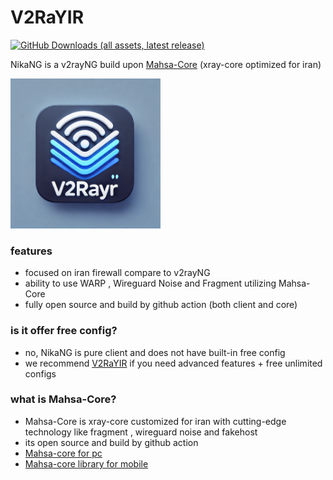 # V2RaYIR
[![GitHub Downloads (all assets, latest release)](https://img.shields.io/github/downloads/vivninga/V2RaYIR/latest/total)
]()

NikaNG is a v2rayNG build upon [Mahsa-Core](https://github.com/GFW-knocker/Xray-core) (xray-core optimized for iran)

<img src="https://github.com/vivninga/V2RaYIR/blob/master/file-JKsMTSmec39wzwxJTaA3zi29.png?raw=true" width="240" ><br>

### features
- focused on iran firewall compare to v2rayNG
- ability to use WARP , Wireguard Noise and Fragment utilizing Mahsa-Core
- fully open source and build by github action (both client and core)


### is it offer free config?
- no, NikaNG is pure client and does not have built-in free config
- we recommend [V2RaYIR](https://github.com/vivninga/V2RaYIR/) if you need advanced features + free unlimited configs


### what is Mahsa-Core?
- Mahsa-Core is xray-core customized for iran with cutting-edge technology like fragment , wireguard noise and fakehost
- its open source and build by github action
- [Mahsa-core for pc](https://github.com/GFW-knocker/Xray-core)
- [Mahsa-core library for mobile](https://github.com/GFW-knocker/AndroidLibXrayLite) 
